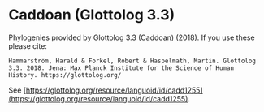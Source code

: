 # Caddoan (Glottolog 3.3)

Phylogenies provided by Glottolog 3.3 (Caddoan) (2018). If you use these please cite:

```
Hammarström, Harald & Forkel, Robert & Haspelmath, Martin. Glottolog 3.3. 2018. Jena: Max Planck Institute for the Science of Human History. https://glottolog.org/
```

See  [https://glottolog.org/resource/languoid/id/cadd1255](https://glottolog.org/resource/languoid/id/cadd1255).

